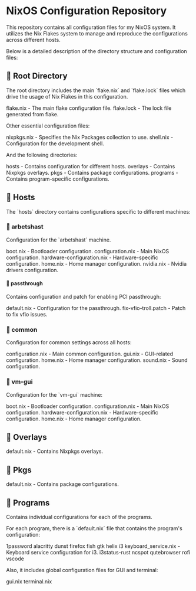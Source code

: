 # NixOS Configuration Repository

This repository contains all configuration files for my NixOS system. It utilizes the Nix Flakes system to manage and reproduce the configurations across different hosts.

Below is a detailed description of the directory structure and configuration files:

## 📁 Root Directory

The root directory includes the main \`flake.nix\` and \`flake.lock\` files which drive the usage of Nix Flakes in this configuration.

flake.nix    - The main flake configuration file.
flake.lock   - The lock file generated from flake.

Other essential configuration files:

nixpkgs.nix  - Specifies the Nix Packages collection to use.
shell.nix    - Configuration for the development shell.

And the following directories:

hosts        - Contains configuration for different hosts.
overlays     - Contains Nixpkgs overlays.
pkgs         - Contains package configurations.
programs     - Contains program-specific configurations.

## 📁 Hosts

The \`hosts\` directory contains configurations specific to different machines:

### 📂 arbetshast

Configuration for the \`arbetshast\` machine.

boot.nix                 - Bootloader configuration.
configuration.nix        - Main NixOS configuration.
hardware-configuration.nix - Hardware-specific configuration.
home.nix                 - Home manager configuration.
nvidia.nix               - Nvidia drivers configuration.

#### 📂 passthrough

Contains configuration and patch for enabling PCI passthrough:

default.nix              - Configuration for the passthrough.
fix-vfio-troll.patch     - Patch to fix vfio issues.

### 📂 common

Configuration for common settings across all hosts:

configuration.nix        - Main common configuration.
gui.nix                  - GUI-related configuration.
home.nix                 - Home manager configuration.
sound.nix                - Sound configuration.

### 📂 vm-gui

Configuration for the \`vm-gui\` machine:

boot.nix                 - Bootloader configuration.
configuration.nix        - Main NixOS configuration.
hardware-configuration.nix - Hardware-specific configuration.
home.nix                 - Home manager configuration.

## 📁 Overlays

default.nix - Contains Nixpkgs overlays.

## 📁 Pkgs

default.nix - Contains package configurations.

## 📁 Programs

Contains individual configurations for each of the programs.

For each program, there is a \`default.nix\` file that contains the program's configuration:

1password
alacritty
dunst
firefox
fish
gtk
helix
i3
  keyboard_service.nix - Keyboard service configuration for i3.
i3status-rust
ncspot
qutebrowser
rofi
vscode

Also, it includes global configuration files for GUI and terminal:

gui.nix
terminal.nix
